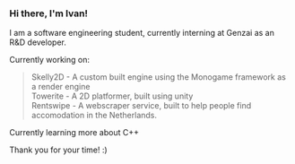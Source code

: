 ### Hi there, I'm Ivan! <br />
I am a software engineering student, currently interning at Genzai as an R&D developer. <br />

Currently working on: <br />
> Skelly2D - A custom built engine using the Monogame framework as a render engine <br />
> Towerite - A 2D platformer, built using unity <br />
> Rentswipe - A webscraper service, built to help people find accomodation in the Netherlands. <br />

Currently learning more about C++ <br />

Thank you for your time! :) <br />
